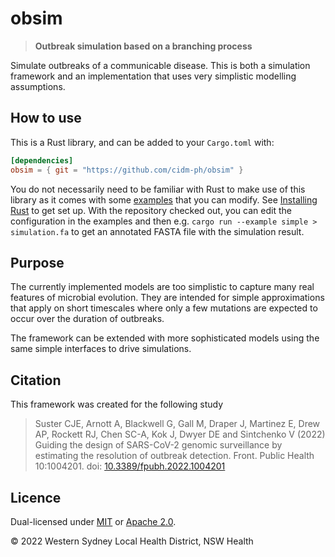 # obsim

> **Outbreak simulation based on a branching process**

Simulate outbreaks of a communicable disease.
This is both a simulation framework and an implementation that uses very
simplistic modelling assumptions.

## How to use

This is a Rust library, and can be added to your `Cargo.toml` with:

```toml
[dependencies]
obsim = { git = "https://github.com/cidm-ph/obsim" }
```

You do not necessarily need to be familiar with Rust to make use of this
library as it comes with some [examples](./examples) that you can modify.
See [Installing Rust](https://www.rust-lang.org/tools/install) to get set up.
With the repository checked out, you can edit the configuration in the examples
and then e.g. `cargo run --example simple > simulation.fa` to get an annotated
FASTA file with the simulation result.

## Purpose

The currently implemented models are too simplistic to capture many real
features of microbial evolution. They are intended for simple approximations
that apply on short timescales where only a few mutations are expected to occur
over the duration of outbreaks.

The framework can be extended with more sophisticated models using the same
simple interfaces to drive simulations.

## Citation

This framework was created for the following study

> Suster CJE, Arnott A, Blackwell G, Gall M, Draper J, Martinez E, Drew AP, Rockett RJ, Chen SC-A, Kok J, Dwyer DE and Sintchenko V (2022)
> Guiding the design of SARS-CoV-2 genomic surveillance by estimating the resolution of outbreak detection.
> Front. Public Health 10:1004201. doi: [10.3389/fpubh.2022.1004201](https://doi.org/10.3389/fpubh.2022.1004201)

## Licence

Dual-licensed under [MIT](LICENSE-MIT) or [Apache 2.0](LICENSE-APACHE).

© 2022 Western Sydney Local Health District, NSW Health
